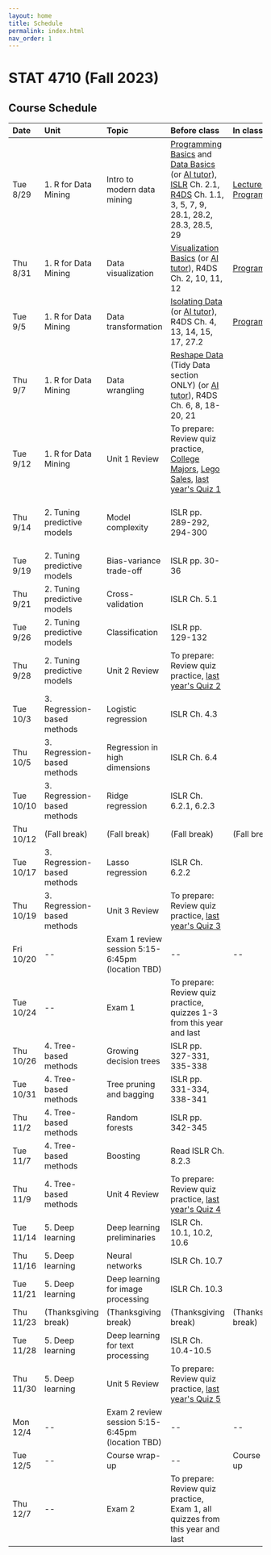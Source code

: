 ```yaml
---
layout: home
title: Schedule
permalink: index.html
nav_order: 1
---
```


# STAT 4710 (Fall 2023)

## Course Schedule

Date | Unit | Topic | Before class | In class | Assignments
:---|:---|:---|:---|:---|:---
Tue 8/29 | 1. R for Data Mining | Intro to modern data mining | [Programming Basics](https://posit.cloud/learn/primers/1.2) and [Data Basics](https://learnr-examples.shinyapps.io/ex-data-basics/) (or [AI tutor](https://chat.openai.com/share/ae1e19e9-c773-44a4-9c20-d4ebbdef4b25)), [ISLR](https://hastie.su.domains/ISLR2/ISLRv2_website.pdf) Ch. 2.1, [R4DS](https://r4ds.hadley.nz/) Ch. 1.1, 3, 5, 7, 9, 28.1, 28.2, 28.3, 28.5, 29 | [Lecture slides](https://katsevich-teaching.github.io/stat-4710-fall-2023/assets/course-materials/unit-1/unit-1-lecture-1-slides.pdf) [Programming](https://katsevich-teaching.github.io/stat-4710-fall-2023/assets/course-materials/unit-1/unit-1-lecture-1-programming.pdf) | [Quiz Practice](https://canvas.upenn.edu/courses/1741618/assignments/11508475)
Thu 8/31 | 1. R for Data Mining | Data visualization | [Visualization Basics](https://posit.cloud/learn/primers/1.1) (or [AI tutor](https://chat.openai.com/share/ae1e19e9-c773-44a4-9c20-d4ebbdef4b25)), R4DS Ch. 2, 10, 11, 12 | [Programming](https://katsevich-teaching.github.io/stat-4710-fall-2023/assets/course-materials/unit-1/unit-1-lecture-2-programming.pdf) | [Quiz Practice](https://canvas.upenn.edu/courses/1741618/assignments/11508491)
Tue 9/5 | 1. R for Data Mining | Data transformation | [Isolating Data](https://posit.cloud/learn/primers/2.2) (or [AI tutor](https://chat.openai.com/share/ae1e19e9-c773-44a4-9c20-d4ebbdef4b25)), R4DS Ch. 4, 13, 14, 15, 17, 27.2 | [Programming](https://katsevich-teaching.github.io/stat-4710-fall-2023/assets/course-materials/unit-1/unit-1-lecture-3-programming.pdf)  | [Quiz Practice](https://canvas.upenn.edu/courses/1741618/assignments/11508492)
Thu 9/7 | 1. R for Data Mining | Data wrangling | [Reshape Data](https://posit.cloud/learn/primers/4.1) (Tidy Data section ONLY) (or [AI tutor](https://chat.openai.com/share/ae1e19e9-c773-44a4-9c20-d4ebbdef4b25)), R4DS Ch. 6, 8, 18-20, 21 |  | [Quiz Practice](https://canvas.upenn.edu/courses/1741618/assignments/11508493)
Tue 9/12 | 1. R for Data Mining | Unit 1 Review | To prepare: Review quiz practice, [College Majors](https://minecr.shinyapps.io/dsbox-03-collegemajors/), [Lego Sales](https://minecr.shinyapps.io/dsbox-04-legosales/), [last year's Quiz 1](https://canvas.upenn.edu/courses/1741618/assignments/11508129) |  | Quiz 1 in class
Thu 9/14 | 2. Tuning predictive models | Model complexity | ISLR pp. 289-292, 294-300 |  | [Quiz Practice](https://canvas.upenn.edu/courses/1741618/assignments/11508476); Homework 1 due at noon ([Posit Cloud](https://posit.cloud/spaces/402684/content/6369796), [PDF](https://katsevich-teaching.github.io/stat-4710-fall-2023/assets/course-materials/unit-1/homework-1.pdf))
Tue 9/19 | 2. Tuning predictive models | Bias-variance trade-off | ISLR pp. 30-36 |  | [Quiz Practice](https://canvas.upenn.edu/courses/1741618/assignments/11508494)
Thu 9/21 | 2. Tuning predictive models | Cross-validation | ISLR Ch. 5.1 |  | [Quiz Practice](https://canvas.upenn.edu/courses/1741618/assignments/11508495)
Tue 9/26 | 2. Tuning predictive models | Classification | ISLR pp. 129-132 |  | [Quiz Practice](https://canvas.upenn.edu/courses/1741618/assignments/11508497)
Thu 9/28 | 2. Tuning predictive models | Unit 2 Review | To prepare: Review quiz practice, [last year's Quiz 2](https://canvas.upenn.edu/courses/1741618/assignments/11508131) |  | Quiz 2 in class
Tue 10/3 | 3. Regression-based methods | Logistic regression | ISLR Ch. 4.3 |  | [Quiz Practice](https://canvas.upenn.edu/courses/1741618/assignments/11508314); Homework 2 due at 9pm
Thu 10/5 | 3. Regression-based methods | Regression in high dimensions | ISLR Ch. 6.4 |  | [Quiz Practice](https://canvas.upenn.edu/courses/1741618/assignments/11508318)
Tue 10/10 | 3. Regression-based methods | Ridge regression | ISLR Ch. 6.2.1, 6.2.3 |  | [Quiz Practice](https://canvas.upenn.edu/courses/1741618/assignments/11508325)
Thu 10/12 | (Fall break) | (Fall break) | (Fall break) | (Fall break) | (Fall break)
Tue 10/17 | 3. Regression-based methods | Lasso regression | ISLR Ch. 6.2.2 |  | [Quiz Practice](https://canvas.upenn.edu/courses/1741618/assignments/11508336)
Thu 10/19 | 3. Regression-based methods | Unit 3 Review | To prepare: Review quiz practice, [last year's Quiz 3](https://canvas.upenn.edu/courses/1741618/assignments/11508134) |  | Quiz 3 in class
Fri 10/20 | -- | Exam 1 review session 5:15-6:45pm (location TBD) | -- | -- | --
Tue 10/24 | -- | Exam 1 | To prepare: Review quiz practice, quizzes 1-3 from this year and last | | Exam 1 in class
Thu 10/26 | 4. Tree-based methods | Growing decision trees | ISLR pp. 327-331, 335-338 |  | [Quiz Practice](https://canvas.upenn.edu/courses/1741618/assignments/11508347); Homework 3 due at noon
Tue 10/31 | 4. Tree-based methods | Tree pruning and bagging | ISLR pp. 331-334, 338-341 |  | [Quiz Practice](https://canvas.upenn.edu/courses/1741618/assignments/11508357)
Thu 11/2 | 4. Tree-based methods | Random forests | ISLR pp. 342-345 |  | [Quiz Practice](https://canvas.upenn.edu/courses/1741618/assignments/11508358)
Tue 11/7 | 4. Tree-based methods | Boosting | Read ISLR Ch. 8.2.3 |  | [Quiz Practice](https://canvas.upenn.edu/courses/1741618/assignments/11508359)
Thu 11/9 | 4. Tree-based methods | Unit 4 Review | To prepare: Review quiz practice, [last year's Quiz 4](https://canvas.upenn.edu/courses/1741618/assignments/11508135) |  | Quiz 4 in class
Tue 11/14 | 5. Deep learning | Deep learning preliminaries | ISLR Ch. 10.1, 10.2, 10.6 |  | [Quiz Practice](https://canvas.upenn.edu/courses/1741618/assignments/11508361); Homework 4 due at 9pm
Thu 11/16 | 5. Deep learning | Neural networks | ISLR Ch. 10.7 |  | [Quiz Practice](https://canvas.upenn.edu/courses/1741618/assignments/11508362)
Tue 11/21 | 5. Deep learning | Deep learning for image processing | ISLR Ch. 10.3 |  | [Quiz Practice](https://canvas.upenn.edu/courses/1741618/assignments/11508363)
Thu 11/23 | (Thanksgiving break) | (Thanksgiving break) | (Thanksgiving break) | (Thanksgiving break) | (Thanksgiving break)
Tue 11/28 | 5. Deep learning | Deep learning for text processing | ISLR Ch. 10.4-10.5 |  | [Quiz Practice](https://canvas.upenn.edu/courses/1741618/assignments/11508364)
Thu 11/30 | 5. Deep learning | Unit 5 Review | To prepare: Review quiz practice, [last year's Quiz 5](https://canvas.upenn.edu/courses/1741618/assignments/11508137) |  | Quiz 5 in class 
Mon 12/4 | -- | Exam 2 review session 5:15-6:45pm (location TBD) | -- | -- | --
Tue 12/5 | -- | Course wrap-up | -- | Course wrap-up | Homework 5 due at 9pm
Thu 12/7 | -- | Exam 2 | To prepare: Review quiz practice, Exam 1, all quizzes from this year and last | | Exam 2 in class
